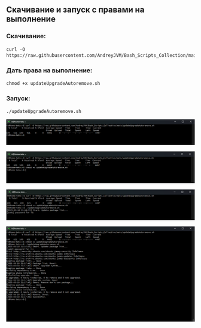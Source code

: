 ## Скачивание и запуск с правами на выполнение

### Скачивание:

```shell
curl -O https://raw.githubusercontent.com/AndreyJVM/Bash_Scripts_Collection/main/updateUpgradeAutoremove.sh
```

### Дать права на выполнение:
```shell
chmod +x updateUpgradeAutoremove.sh
```

### Запуск:
```shell
./updateUpgradeAutoremove.sh
```

![curl-update-script.png](img%2Fcurl-update-script.png)

![chmod-update-script.png](img%2Fchmod-update-script.png)

![input-password-for-sudo.png](img%2Finput-password-for-sudo.png)

![done-update.png](img%2Fdone-update.png)